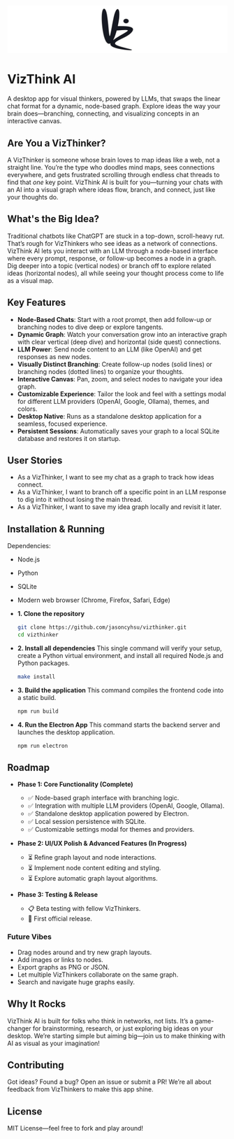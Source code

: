 <p align="center">
  <img src="src/asset/images/Title.jpg" alt="VizThinker logo" width="1000" />
</p>

# VizThink AI

A desktop app for visual thinkers, powered by LLMs, that swaps the linear chat format for a dynamic, node-based graph. Explore ideas the way your brain does—branching, connecting, and visualizing concepts in an interactive canvas.

## Are You a VizThinker?

A VizThinker is someone whose brain loves to map ideas like a web, not a straight line. You’re the type who doodles mind maps, sees connections everywhere, and gets frustrated scrolling through endless chat threads to find that *one* key point. VizThink AI is built for you—turning your chats with an AI into a visual graph where ideas flow, branch, and connect, just like your thoughts do.

## What's the Big Idea?

Traditional chatbots like ChatGPT are stuck in a top-down, scroll-heavy rut. That’s rough for VizThinkers who see ideas as a network of connections. VizThink AI lets you interact with an LLM through a node-based interface where every prompt, response, or follow-up becomes a node in a graph. Dig deeper into a topic (vertical nodes) or branch off to explore related ideas (horizontal nodes), all while seeing your thought process come to life as a visual map.

## Key Features

- **Node-Based Chats**: Start with a root prompt, then add follow-up or branching nodes to dive deep or explore tangents.
- **Dynamic Graph**: Watch your conversation grow into an interactive graph with clear vertical (deep dive) and horizontal (side quest) connections.
- **LLM Power**: Send node content to an LLM (like OpenAI) and get responses as new nodes.
- **Visually Distinct Branching**: Create follow-up nodes (solid lines) or branching nodes (dotted lines) to organize your thoughts.
- **Interactive Canvas**: Pan, zoom, and select nodes to navigate your idea graph.
- **Customizable Experience**: Tailor the look and feel with a settings modal for different LLM providers (OpenAI, Google, Ollama), themes, and colors.
- **Desktop Native**: Runs as a standalone desktop application for a seamless, focused experience.
- **Persistent Sessions**: Automatically saves your graph to a local SQLite database and restores it on startup.


## User Stories

- As a VizThinker, I want to see my chat as a graph to track how ideas connect.
- As a VizThinker, I want to branch off a specific point in an LLM response to dig into it without losing the main thread.
- As a VizThinker, I want to save my idea graph locally and revisit it later.

## Installation & Running
Dependencies:
- Node.js
- Python
- SQLite
- Modern web browser (Chrome, Firefox, Safari, Edge)

- **1. Clone the repository**
  ```bash
  git clone https://github.com/jasoncyhsu/vizthinker.git
  cd vizthinker
  ```

- **2. Install all dependencies**
  This single command will verify your setup, create a Python virtual environment, and install all required Node.js and Python packages.
  ```bash
  make install
  ```

- **3. Build the application**
  This command compiles the frontend code into a static build.
  ```bash
  npm run build
  ```

- **4. Run the Electron App**
  This command starts the backend server and launches the desktop application.
  ```bash
  npm run electron
  ```


## Roadmap

- **Phase 1: Core Functionality (Complete)**
  - ✅ Node-based graph interface with branching logic.
  - ✅ Integration with multiple LLM providers (OpenAI, Google, Ollama).
  - ✅ Standalone desktop application powered by Electron.
  - ✅ Local session persistence with SQLite.
  - ✅ Customizable settings modal for themes and providers.

- **Phase 2: UI/UX Polish & Advanced Features (In Progress)**
  - ⏳ Refine graph layout and node interactions.
  - ⏳ Implement node content editing and styling.
  - ⏳ Explore automatic graph layout algorithms.

- **Phase 3: Testing & Release**
  - 📋 Beta testing with fellow VizThinkers.
  - 🚀 First official release.

### Future Vibes
- Drag nodes around and try new graph layouts.
- Add images or links to nodes.
- Export graphs as PNG or JSON.
- Let multiple VizThinkers collaborate on the same graph.
- Search and navigate huge graphs easily.

## Why It Rocks

VizThink AI is built for folks who think in networks, not lists. It’s a game-changer for brainstorming, research, or just exploring big ideas on your desktop. We’re starting simple but aiming big—join us to make thinking with AI as visual as your imagination!

## Contributing

Got ideas? Found a bug? Open an issue or submit a PR! We’re all about feedback from VizThinkers to make this app shine.

## License

MIT License—feel free to fork and play around!